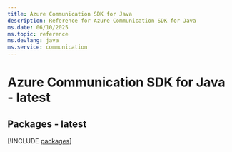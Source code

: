 ```yaml
---
title: Azure Communication SDK for Java
description: Reference for Azure Communication SDK for Java
ms.date: 06/10/2025
ms.topic: reference
ms.devlang: java
ms.service: communication
---
```

# Azure Communication SDK for Java - latest
## Packages - latest
[!INCLUDE [packages](communication-index.md)]